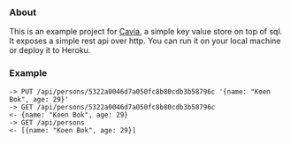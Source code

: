 ### About
This is an example project for [Cavia](http://github.com/Cavia), a simple key value store on top of sql. It exposes a simple rest api over http. You can run it on your local machine or deploy it to Heroku.

### Example
	-> PUT /api/persons/5322a0046d7a050fc8b80cdb3b58796c '{name: "Koen Bok", age: 29}'
	-> GET /api/persons/5322a0046d7a050fc8b80cdb3b58796c
	<- {name: "Koen Bok", age: 29}
	-> GET /api/persons
	<- [{name: "Koen Bok", age: 29}]